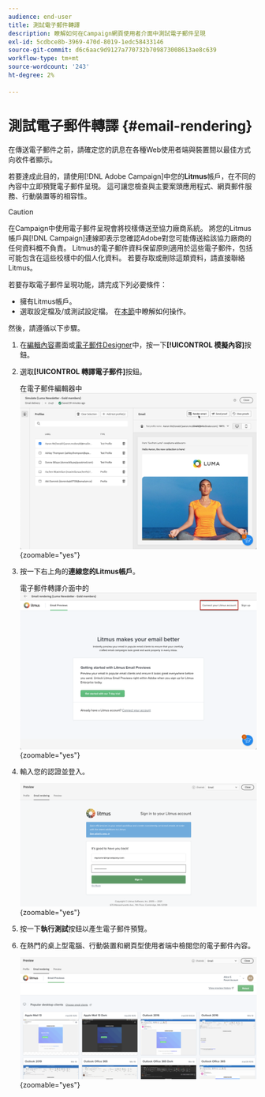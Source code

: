 ```yaml
---
audience: end-user
title: 測試電子郵件轉譯
description: 瞭解如何在Campaign網頁使用者介面中測試電子郵件呈現
exl-id: 5cdbce8b-3969-470d-8019-1edc58433146
source-git-commit: d6c6aac9d9127a770732b709873008613ae8c639
workflow-type: tm+mt
source-wordcount: '243'
ht-degree: 2%

---
```


# 測試電子郵件轉譯 {#email-rendering}

在傳送電子郵件之前，請確定您的訊息在各種Web使用者端與裝置間以最佳方式向收件者顯示。

若要達成此目的，請使用[!DNL Adobe Campaign]中您的&#x200B;**Litmus**&#x200B;帳戶，在不同的內容中立即預覽電子郵件呈現。 這可讓您檢查與主要案頭應用程式、網頁郵件服務、行動裝置等的相容性。

>[!CAUTION]
>
>在Campaign中使用電子郵件呈現會將校樣傳送至協力廠商系統。 將您的Litmus帳戶與[!DNL Campaign]連線即表示您確認Adobe對您可能傳送給該協力廠商的任何資料概不負責。 Litmus的電子郵件資料保留原則適用於這些電子郵件，包括可能包含在這些校樣中的個人化資料。 若要存取或刪除這類資料，請直接聯絡Litmus。

若要存取電子郵件呈現功能，請完成下列必要條件：

* 擁有Litmus帳戶。
* 選取設定檔及/或測試設定檔。 在[本節](preview-content.md)中瞭解如何操作。

然後，請遵循以下步驟。

1. 在[編輯內容](../email/edit-content.md)畫面或[電子郵件Designer](../email/get-started-email-designer.md)中，按一下&#x200B;**[!UICONTROL 模擬內容]**&#x200B;按鈕。

1. 選取&#x200B;**[!UICONTROL 轉譯電子郵件]**&#x200B;按鈕。

   在電子郵件編輯器中![模擬內容按鈕](assets/simulate-rendering-button.png){zoomable="yes"}

1. 按一下右上角的&#x200B;**連線您的Litmus帳戶**。

   電子郵件轉譯介面中的![Litmus帳戶連線選項](assets/simulate-rendering-litmus.png){zoomable="yes"}

1. 輸入您的認證並登入。

   ![Litmus帳戶登入畫面](assets/simulate-rendering-credentials.png){zoomable="yes"}

1. 按一下&#x200B;**執行測試**&#x200B;按鈕以產生電子郵件預覽。

1. 在熱門的桌上型電腦、行動裝置和網頁型使用者端中檢閱您的電子郵件內容。

   ![跨不同使用者端以電子郵件呈現預覽](assets/simulate-rendering-previews.png){zoomable="yes"}

<!--
TO CHECK IF user is directed to Litmus or if the email rendering is shown directly in the Campaign UI.

CONTENT ABOVE COPIED FROM AJO

If not redirecting to Litmus:

To test the email rendering, follow these steps:

1. Access the email content creation screen, then click **[!UICONTROL Simulate content]**.

1. Click the **[!UICONTROL Render email]** button.

    The left pane provides various desktop, mobile, and web-based email clients. Select the desired email client to display a preview of your email in the right pane. 

    ![Preview pane showing email rendering across selected clients](assets/render-context.png){zoomable="yes"}

    >[!NOTE]
    >
    >The email clients list provides a sample of the major mail clients. Additional email clients are available from the filter button next to the top search bar.

 -->